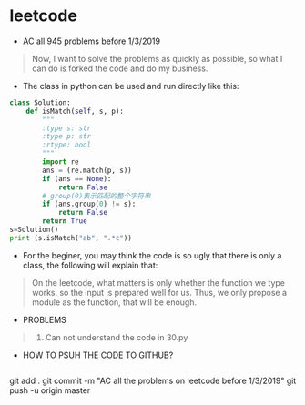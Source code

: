 # leetcode
* AC all 945 problems before 1/3/2019 

> Now, I want to solve the problems as quickly as possible, so what I can do is forked the code and do my business.

* The class in python can be used and run directly like this:

```python
class Solution:  
    def isMatch(self, s, p):  
        """  
        :type s: str
        :type p: str
        :rtype: bool
        """
        import re
        ans = (re.match(p, s))
        if (ans == None):
            return False
        # group(0)表示匹配的整个字符串
        if (ans.group(0) != s):
            return False
        return True
s=Solution()
print (s.isMatch("ab", ".*c"))
```

* For the beginer, you may think the code is so ugly that there is only a class, the following will explain that:

> On the leetcode, what matters is only whether the function we type works, so the input is prepared well for us.
Thus, we only propose a module as the function, that will be enough.

* PROBLEMS
> 1. Can not understand the code in 30.py

* HOW TO PSUH THE CODE TO GITHUB?
>```python
git add .
git commit -m "AC all the problems on leetcode before 1/3/2019"
git push -u origin master
```

